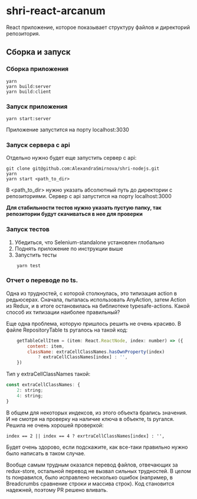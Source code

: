 # shri-react-arcanum

React приложение, которое показывает структуру файлов и директорий репозитория.


## Сборка и запуск

### Сборка приложения
```
yarn
yarn build:server
yarn build:client
```

### Запуск приложения
``` 
yarn start:server
```
Приложение запустится на порту localhost:3030

### Запуск сервера с api
Отдельно нужно будет еще запустить сервер с api:

```
git clone git@github.com:AlexandraSmirnova/shri-nodejs.git
yarn
yarn start <path_to_dir>
```
В <path_to_dir> нужно указать абсолютный путь до директории с репозиториями.
Сервер с api запустится на порту localhost:3000

<b>Для стабильности тестов нужно указать пустую папку, так репозитории будут скачиваться в нее для проверки</b>


### Запуск тестов

1. Убедиться, что Selenium-standalone установлен глобально
2. Поднять приложение по инструкции выше
3. Запустить тесты
```
    yarn test
```


### Отчет о переводе по ts.
Одна из трудностей, с которой столкнулась, это типизация action в редьюсерах.
Сначала, пыталась использовать AnyAction, затем Action из Redux, и в итоге остановилась на библиотеке typesafe-actions.
Какой способ их типизации наиболее правильный?

Еще одна проблема, которую пришлось решить не очень красиво. В файле RepositoryTable ts ругалось на такой код:
```js
    getTableCellItem = (item: React.ReactNode, index: number) => ({
        content: item,
        className: extraCellClassNames.hasOwnProperty(index)
            ? extraCellClassNames[index] : '',
    })
```
Тип у extraCellClassNames такой:
```js
const extraCellClassNames: {
    2: string;
    4: string;
}
```
В общем для некоторых индексов, из этого объекта брались значения. И не смотря на проверку на наличие ключа в объекте, ts ругался.
Решила не очень хорошей проверкой:
```
index == 2 || index == 4 ? exrtraCellClassNames[index] : '',
```
Будет очень здорово, если подскажите, как все-таки правильно нужно было написать в таком случае.

Вообще самым трудным оказался перевод файлов, отвечающих за redux-store, остальной перевод не вызвал сильных трудностей.
В целом ts понравился, было исправлено несколько ошибок (например, в Breadcrumbs сравнение строки и массива строк). 
Код становится надежней, поэтому PR решено вливать.

